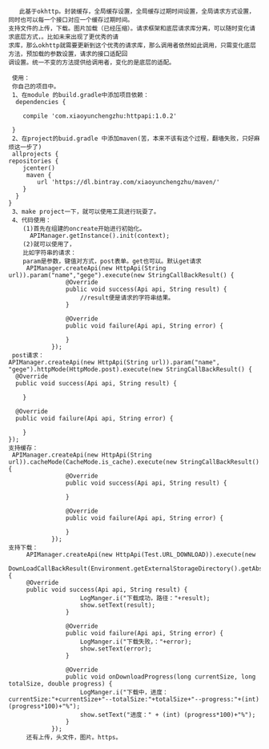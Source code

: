 
       此基于okhttp。封装缓存，全局缓存设置，全局缓存过期时间设置，全局请求方式设置，同时也可以每一个接口对应一个缓存过期时间。
    支持文件的上传，下载。图片加载（已经压缩）。请求框架和底层请求库分离，可以随时变化请求底层方式，。比如未来出现了更优秀的请
    求库，那么okhttp就需要更新到这个优秀的请求库，那么调用者依然如此调用，只需变化底层方法，预加载的参数设置，请求的接口适配回
    调设置。统一不变的方法提供给调用者，变化的是底层的适配。
    
     使用：
     你自己的项目中。
     1、在module 的build.gradle中添加项目依赖：
      dependencies {
 
        compile 'com.xiaoyunchengzhu:httpapi:1.0.2'
 
     }
     2、在project的buid.gradle 中添加maven(苦，本来不该有这个过程，翻墙失败，只好麻烦这一步了)
     allprojects {
    repositories {
        jcenter()
         maven {
            url 'https://dl.bintray.com/xiaoyunchengzhu/maven/'
        }
      }
    }
     3、make project一下，就可以使用工具进行玩耍了。
     4、代码使用：
        (1)首先在组建的oncreate开始进行初始化。
          APIManager.getInstance().init(context);
        (2)就可以使用了，
        比如字符串的请求：
        param是参数，键值对方式，post表单。get也可以。默认get请求
         APIManager.createApi(new HttpApi(String url)).param("name","gege").execute(new StringCallBackResult() {
                    @Override
                    public void success(Api api, String result) {
                        //result便是请求的字符串结果。
                    }

                    @Override
                    public void failure(Api api, String error) {
                      
                    }
                });
     post请求：
    APIManager.createApi(new HttpApi(String url)).param("name", "gege").httpMode(HttpMode.post).execute(new StringCallBackResult() {
      @Override
      public void success(Api api, String result) {
         
        }

      @Override
      public void failure(Api api, String error) {
      
        }
    });
    支持缓存：
     APIManager.createApi(new HttpApi(String url)).cacheMode(CacheMode.is_cache).execute(new StringCallBackResult() {
                    @Override
                    public void success(Api api, String result) {
                 
                    }

                    @Override
                    public void failure(Api api, String error) {
                       
                    }
                });
    支持下载：
         APIManager.createApi(new HttpApi(Test.URL_DOWNLOAD)).execute(new 
         DownLoadCallBackResult(Environment.getExternalStorageDirectory().getAbsolutePath()+"/test") {
         @Override
         public void success(Api api, String result) {
                        LogManger.i("下载成功，路径："+result);
                        show.setText(result);
                    }

                    @Override
                    public void failure(Api api, String error) {
                        LogManger.i("下载失败，："+error);
                        show.setText(error);
                    }

                    @Override
                    public void onDownloadProgress(long currentSize, long totalSize, double progress) {
                        LogManger.i("下载中，进度：currentSize:"+currentSize+"--totalSize:"+totalSize+"--progress:"+(int)(progress*100)+"%");
                        show.setText("进度：" + (int) (progress*100)+"%");
                    }
                });
         还有上传，头文件，图片。https。
         
